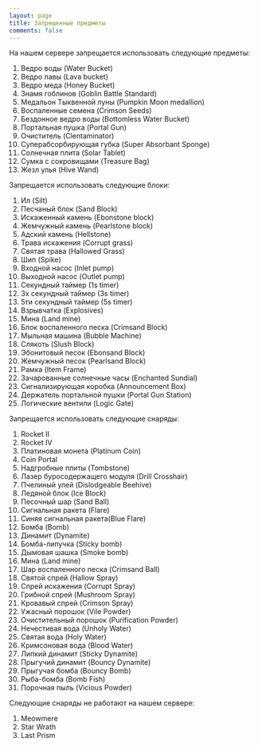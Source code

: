 ```yaml
---
layout: page
title: Запрещенные предметы
comments: false
---
```


На нашем сервере запрещается использовать следующие предметы:

1. Ведро воды (Water Bucket) 
2. Ведро лавы (Lava bucket) 
3. Ведро меда (Honey Bucket) 
4. Знамя гоблинов (Goblin Battle Standard) 
5. Медальон Тыквенной луны (Pumpkin Moon medallion) 
6. Воспаленные семена (Crimson Seeds) 
7. Бездонное ведро воды (Bottomless Water Bucket) 
8. Портальная пушка (Portal Gun) 
9. Очиститель (Clentaminator) 
10. Суперабсорбирующая губка (Super Absorbant Sponge) 
11. Солнечная плита (Solar Tablet) 
12. Сумка с сокровищами (Treasure Bag) 
13. Жезл улья (Hive Wand) 

Запрещается использовать следующие блоки:

1. Ил (Silt) 
2. Песчаный блок (Sand Block) 
3. Искаженный камень (Ebonstone block) 
4. Жемчужный камень (Pearlstone block) 
5. Адский камень (Hellstone) 
6. Трава искажения (Corrupt grass) 
7. Святая трава (Hallowed Grass) 
8. Шип (Spike) 
9. Входной насос (Inlet pump) 
10. Выходной насос (Outlet pump) 
11. Секундный таймер (1s timer) 
12. 3х секундный таймер (3s timer) 
13. 5ти секундный таймер (5s timer) 
14. Взрывчатка (Explosives) 
15. Мина (Land mine) 
16. Блок воспаленного песка (Crimsand Block) 
17. Мыльная машина (Bubble Machine) 
18. Слякоть (Slush Block) 
19. Эбонитовый песок (Ebonsand Block) 
20. Жемчужный песок (Pearlsand Block) 
21. Рамка (Item Frame) 
22. Зачарованные солнечные часы (Enchanted Sundial) 
23. Сигнализирующая коробка (Announcement Box) 
24. Держатель портальной пушки (Portal Gun Station) 
25. Логические вентили (Logic Gate)

Запрещается использовать следующие снаряды:

1. Rocket II
2. Rocket IV
3. Платиновая монета (Platinum Coin)
4. Coin Portal
5. Надгробные плиты (Tombstone)
6. Лазер буросодержащего модуля (Drill Crosshair)
7. Пчелиный улей (Dislodgeable Beehive)
8. Ледяной блок (Ice Block)
9. Песочный шар (Sand Ball) 
10. Сигнальная ракета (Flare) 
11. Синяя сигнальная ракета(Blue Flare) 
12. Бомба (Bomb) 
13. Динамит (Dynamite) 
14. Бомба-липучка (Sticky bomb) 
15. Дымовая шашка (Smoke bomb) 
16. Мина (Land mine) 
17. Шар воспаленного песка (Crimsand Ball) 
18. Святой спрей (Hallow Spray) 
19. Спрей искажения (Corrupt Spray)  
20. Грибной спрей (Mushroom Spray) 
21. Кровавый спрей (Crimson Spray) 
22. Ужасный порошок (Vile Powder) 
23. Очистительный порошок (Purification Powder) 
24. Нечестивая вода (Unholy Water) 
25. Святая вода (Holy Water) 
26. Кримсоновая вода (Blood Water)
27. Липкий динамит (Sticky Dynamite) 
28. Прыгучий динамит (Bouncy Dynamite) 
29. Прыгучая бомба (Bouncy Bomb) 
30. Рыба-бомба (Bomb Fish) 
31. Порочная пыль (Vicious Powder) 

Следующие снаряды не работают на нашем сервере:

1. Meowmere
2. Star Wrath
3. Last Prism
